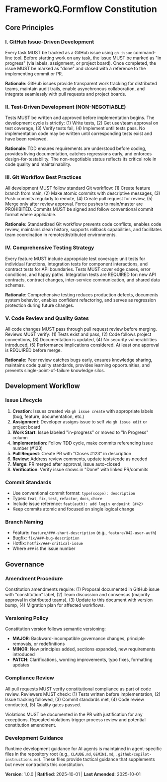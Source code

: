 <!--
Sync Impact Report - Constitution Update
========================================
Version Change: INITIAL → 1.0.0
Rationale: Initial constitution ratification for FrameworkQ.Formflow project

Modified Principles: N/A (initial creation)

Added Sections:
  - Core Principles (5 principles)
  - Development Workflow
  - Governance

Removed Sections: N/A (initial creation)

Templates Requiring Updates:
  ✅ .specify/templates/plan-template.md - Constitution Check section ready
  ✅ .specify/templates/spec-template.md - No changes required
  ✅ .specify/templates/tasks-template.md - No changes required
  ⚠ .specify/templates/agent-file-template.md - Review recommended

Follow-up TODOs:
  - Consider adding agent-specific file updates to workflow once agents are configured
  - Monitor GitHub issue workflow effectiveness over first 3 sprints
-->

# FrameworkQ.Formflow Constitution

## Core Principles

### I. GitHub Issue-Driven Development
Every task MUST be tracked as a GitHub issue using `gh issue` command-line tool. Before
starting work on any task, the issue MUST be marked as "in progress" (via labels,
assignment, or project board). Once completed, the issue MUST be marked as "done" and
closed with a reference to the implementing commit or PR.

**Rationale**: GitHub issues provide transparent work tracking for distributed teams,
maintain audit trails, enable asynchronous collaboration, and integrate seamlessly with
pull requests and project boards.

### II. Test-Driven Development (NON-NEGOTIABLE)
Tests MUST be written and approved before implementation begins. The development cycle is
strictly: (1) Write tests, (2) Get user/team approval on test coverage, (3) Verify tests
fail, (4) Implement until tests pass. No implementation code may be written until
corresponding tests exist and have been reviewed.

**Rationale**: TDD ensures requirements are understood before coding, provides living
documentation, catches regressions early, and enforces design-for-testability. The
non-negotiable status reflects its critical role in code quality and maintainability.

### III. Git Workflow Best Practices
All development MUST follow standard Git workflow: (1) Create feature branch from main,
(2) Make atomic commits with descriptive messages, (3) Push commits regularly to remote,
(4) Create pull request for review, (5) Merge only after review approval. Force pushes to
main/master are PROHIBITED. Commits MUST be signed and follow conventional commit format
where applicable.

**Rationale**: Standardized Git workflow prevents code conflicts, enables code review,
maintains clean history, supports rollback capabilities, and facilitates team coordination
in remote/distributed environments.

### IV. Comprehensive Testing Strategy
Every feature MUST include appropriate test coverage: unit tests for individual functions,
integration tests for component interactions, and contract tests for API boundaries. Tests
MUST cover edge cases, error conditions, and happy paths. Integration tests are REQUIRED
for: new API contracts, contract changes, inter-service communication, and shared data
schemas.

**Rationale**: Comprehensive testing reduces production defects, documents system behavior,
enables confident refactoring, and serves as regression protection during future changes.

### V. Code Review and Quality Gates
All code changes MUST pass through pull request review before merging. Reviews MUST verify:
(1) Tests exist and pass, (2) Code follows project conventions, (3) Documentation is
updated, (4) No security vulnerabilities introduced, (5) Performance implications
considered. At least one approval is REQUIRED before merge.

**Rationale**: Peer review catches bugs early, ensures knowledge sharing, maintains code
quality standards, provides learning opportunities, and prevents single-point-of-failure
knowledge silos.

## Development Workflow

### Issue Lifecycle
1. **Creation**: Issues created via `gh issue create` with appropriate labels (bug,
   feature, documentation, etc.)
2. **Assignment**: Developer assigns issue to self via `gh issue edit` or project board
3. **Work Start**: Issue labeled "in-progress" or moved to "In Progress" column
4. **Implementation**: Follow TDD cycle, make commits referencing issue number (#123)
5. **Pull Request**: Create PR with "Closes #123" in description
6. **Review**: Address review comments, update tests/code as needed
7. **Merge**: PR merged after approval, issue auto-closed
8. **Verification**: Verify issue shows in "Done" with linked PR/commits

### Commit Standards
- Use conventional commit format: `type(scope): description`
- Types: `feat`, `fix`, `test`, `refactor`, `docs`, `chore`
- Include issue reference: `feat(auth): add login endpoint (#42)`
- Keep commits atomic and focused on single logical change

### Branch Naming
- Feature: `feature/###-short-description` (e.g., `feature/042-user-auth`)
- Bugfix: `fix/###-bug-description`
- Hotfix: `hotfix/###-critical-issue`
- Where `###` is the issue number

## Governance

### Amendment Procedure
Constitution amendments require: (1) Proposal documented in GitHub issue with "constitution"
label, (2) Team discussion and consensus (majority approval in distributed teams),
(3) Update to this document with version bump, (4) Migration plan for affected workflows.

### Versioning Policy
Constitution version follows semantic versioning:
- **MAJOR**: Backward-incompatible governance changes, principle removals, or redefinitions
- **MINOR**: New principles added, sections expanded, new requirements introduced
- **PATCH**: Clarifications, wording improvements, typo fixes, formatting updates

### Compliance Review
All pull requests MUST verify constitutional compliance as part of code review. Reviewers
MUST check: (1) Tests written before implementation, (2) Issue tracking followed,
(3) Commit standards met, (4) Code review conducted, (5) Quality gates passed.

Violations MUST be documented in the PR with justification for any exceptions. Repeated
violations trigger process review and potential constitution amendment.

### Development Guidance
Runtime development guidance for AI agents is maintained in agent-specific files in the
repository root (e.g., `CLAUDE.md`, `GEMINI.md`, `.github/copilot-instructions.md`). These
files provide tactical guidance that supplements but never contradicts this constitution.

**Version**: 1.0.0 | **Ratified**: 2025-10-01 | **Last Amended**: 2025-10-01
